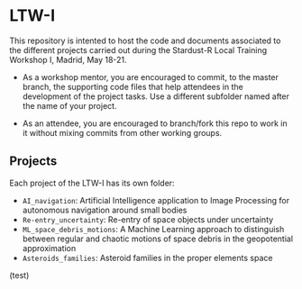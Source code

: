 # LTW-I
This repository is intented to host the code and documents associated to the different projects carried out during the Stardust-R Local Training Workshop I, Madrid, May 18-21.

* As a workshop mentor, you are encouraged to commit, to the master branch, the supporting code files that help attendees in the development of the project tasks. Use a different subfolder named after the name of your project.

* As an attendee, you are encouraged to branch/fork this repo to work in it without mixing commits from other working groups.

## Projects

Each project of the LTW-I has its own folder:
- `AI_navigation`: Artificial Intelligence application to Image Processing for autonomous navigation around small bodies
- `Re-entry_uncertainty`: Re-entry of space objects under uncertainty
- `ML_space_debris_motions`: A Machine Learning approach to distinguish between regular and chaotic
motions of space debris in the geopotential approximation
- `Asteroids_families`: Asteroid families in the proper elements space

(test)

